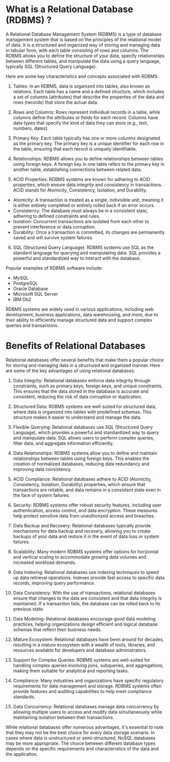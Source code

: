 # What is a Relational Database (RDBMS) ?

A Relational Database Management System (RDBMS) is a type of database management system that is based on the principles of the relational model of data. It is a structured and organized way of storing and managing data in tabular form, with each table consisting of rows and columns. The RDBMS allows you to define the structure of your data, specify relationships between different tables, and manipulate the data using a query language, typically SQL (Structured Query Language).

Here are some key characteristics and concepts associated with RDBMS:

1. Tables: In an RDBMS, data is organized into tables, also known as relations. Each table has a name and a defined structure, which includes a set of columns (attributes) that describe the properties of the data and rows (records) that store the actual data.

2. Rows and Columns: Rows represent individual records in a table, while columns define the attributes or fields for each record. Columns have data types that specify the kind of data they can store (e.g., text, numbers, dates).

3. Primary Key: Each table typically has one or more columns designated as the primary key. The primary key is a unique identifier for each row in the table, ensuring that each record is uniquely identifiable.

4. Relationships: RDBMS allows you to define relationships between tables using foreign keys. A foreign key in one table refers to the primary key in another table, establishing connections between related data.

5. ACID Properties: RDBMS systems are known for adhering to ACID properties, which ensure data integrity and consistency in transactions. ACID stands for Atomicity, Consistency, Isolation, and Durability.

- Atomicity: A transaction is treated as a single, indivisible unit, meaning it is either entirely completed or entirely rolled back if an error occurs.
- Consistency: The database must always be in a consistent state, adhering to defined constraints and rules.
- Isolation: Concurrent transactions are isolated from each other to prevent interference or data corruption.
- Durability: Once a transaction is committed, its changes are permanently saved and will survive system failures.

6. SQL (Structured Query Language): RDBMS systems use SQL as the standard language for querying and manipulating data. SQL provides a powerful and standardized way to interact with the database.

Popular examples of RDBMS software include:

- MySQL
- PostgreSQL
- Oracle Database
- Microsoft SQL Server
- IBM Db2

RDBMS systems are widely used in various applications, including web development, business applications, data warehousing, and more, due to their ability to efficiently manage structured data and support complex queries and transactions.

# Benefits of Relational Databases


Relational databases offer several benefits that make them a popular choice for storing and managing data in a structured and organized manner. Here are some of the key advantages of using relational databases:

1. Data Integrity: Relational databases enforce data integrity through constraints, such as primary keys, foreign keys, and unique constraints. This ensures that the data stored in the database is accurate and consistent, reducing the risk of data corruption or duplication.

2. Structured Data: RDBMS systems are well-suited for structured data, where data is organized into tables with predefined schemas. This structure makes it easier to understand and manage the data.

3. Flexible Querying: Relational databases use SQL (Structured Query Language), which provides a powerful and standardized way to query and manipulate data. SQL allows users to perform complex queries, filter data, and aggregate information efficiently.

4. Data Relationships: RDBMS systems allow you to define and maintain relationships between tables using foreign keys. This enables the creation of normalized databases, reducing data redundancy and improving data consistency.

5. ACID Compliance: Relational databases adhere to ACID (Atomicity, Consistency, Isolation, Durability) properties, which ensure that transactions are reliable, and data remains in a consistent state even in the face of system failures.

6. Security: RDBMS systems offer robust security features, including user authentication, access control, and data encryption. These measures help protect sensitive data from unauthorized access and breaches.

7. Data Backup and Recovery: Relational databases typically provide mechanisms for data backup and recovery, allowing you to create backups of your data and restore it in the event of data loss or system failures.

8. Scalability: Many modern RDBMS systems offer options for horizontal and vertical scaling to accommodate growing data volumes and increased workload demands.

9. Data Indexing: Relational databases use indexing techniques to speed up data retrieval operations. Indexes provide fast access to specific data records, improving query performance.

10. Data Consistency: With the use of transactions, relational databases ensure that changes to the data are consistent and that data integrity is maintained. If a transaction fails, the database can be rolled back to its previous state.

11. Data Modeling: Relational databases encourage good data modeling practices, helping organizations design efficient and logical database schemas that reflect their business needs.

12. Mature Ecosystem: Relational databases have been around for decades, resulting in a mature ecosystem with a wealth of tools, libraries, and resources available for developers and database administrators.

13. Support for Complex Queries: RDBMS systems are well-suited for handling complex queries involving joins, subqueries, and aggregations, making them suitable for analytical and reporting tasks.

14. Compliance: Many industries and organizations have specific regulatory requirements for data management and storage. RDBMS systems often provide features and auditing capabilities to help meet compliance standards.

15. Data Concurrency: Relational databases manage data concurrency by allowing multiple users to access and modify data simultaneously while maintaining isolation between their transactions.

While relational databases offer numerous advantages, it's essential to note that they may not be the best choice for every data storage scenario. In cases where data is unstructured or semi-structured, NoSQL databases may be more appropriate. The choice between different database types depends on the specific requirements and characteristics of the data and the application.
